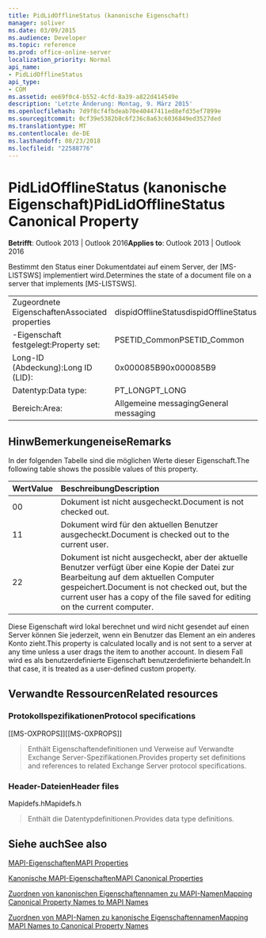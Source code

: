 ```yaml
---
title: PidLidOfflineStatus (kanonische Eigenschaft)
manager: soliver
ms.date: 03/09/2015
ms.audience: Developer
ms.topic: reference
ms.prod: office-online-server
localization_priority: Normal
api_name:
- PidLidOfflineStatus
api_type:
- COM
ms.assetid: ee69f0c4-b552-4cfd-8a39-a822d414549e
description: 'Letzte Änderung: Montag, 9. März 2015'
ms.openlocfilehash: 7d9f8cf4fbdeab70e40447411ed8efd35ef7899e
ms.sourcegitcommit: 0cf39e5382b8c6f236c8a63c6036849ed3527ded
ms.translationtype: MT
ms.contentlocale: de-DE
ms.lasthandoff: 08/23/2018
ms.locfileid: "22588776"
---
```

# <a name="pidlidofflinestatus-canonical-property"></a><span data-ttu-id="5b834-103">PidLidOfflineStatus (kanonische Eigenschaft)</span><span class="sxs-lookup"><span data-stu-id="5b834-103">PidLidOfflineStatus Canonical Property</span></span>

  
  
<span data-ttu-id="5b834-104">**Betrifft**: Outlook 2013 | Outlook 2016</span><span class="sxs-lookup"><span data-stu-id="5b834-104">**Applies to**: Outlook 2013 | Outlook 2016</span></span> 
  
<span data-ttu-id="5b834-105">Bestimmt den Status einer Dokumentdatei auf einem Server, der [MS-LISTSWS] implementiert wird.</span><span class="sxs-lookup"><span data-stu-id="5b834-105">Determines the state of a document file on a server that implements [MS-LISTSWS].</span></span>
  
|||
|:-----|:-----|
|<span data-ttu-id="5b834-106">Zugeordnete Eigenschaften</span><span class="sxs-lookup"><span data-stu-id="5b834-106">Associated properties</span></span>  <br/> |<span data-ttu-id="5b834-107">dispidOfflineStatus</span><span class="sxs-lookup"><span data-stu-id="5b834-107">dispidOfflineStatus</span></span>  <br/> |
|<span data-ttu-id="5b834-108">-Eigenschaft festgelegt:</span><span class="sxs-lookup"><span data-stu-id="5b834-108">Property set:</span></span>  <br/> |<span data-ttu-id="5b834-109">PSETID_Common</span><span class="sxs-lookup"><span data-stu-id="5b834-109">PSETID_Common</span></span>  <br/> |
|<span data-ttu-id="5b834-110">Long-ID (Abdeckung):</span><span class="sxs-lookup"><span data-stu-id="5b834-110">Long ID (LID):</span></span>  <br/> |<span data-ttu-id="5b834-111">0x000085B9</span><span class="sxs-lookup"><span data-stu-id="5b834-111">0x000085B9</span></span>  <br/> |
|<span data-ttu-id="5b834-112">Datentyp:</span><span class="sxs-lookup"><span data-stu-id="5b834-112">Data type:</span></span>  <br/> |<span data-ttu-id="5b834-113">PT_LONG</span><span class="sxs-lookup"><span data-stu-id="5b834-113">PT_LONG</span></span>  <br/> |
|<span data-ttu-id="5b834-114">Bereich:</span><span class="sxs-lookup"><span data-stu-id="5b834-114">Area:</span></span>  <br/> |<span data-ttu-id="5b834-115">Allgemeine messaging</span><span class="sxs-lookup"><span data-stu-id="5b834-115">General messaging</span></span>  <br/> |
   
## <a name="remarks"></a><span data-ttu-id="5b834-116">HinwBemerkungeneise</span><span class="sxs-lookup"><span data-stu-id="5b834-116">Remarks</span></span>

<span data-ttu-id="5b834-117">In der folgenden Tabelle sind die möglichen Werte dieser Eigenschaft.</span><span class="sxs-lookup"><span data-stu-id="5b834-117">The following table shows the possible values of this property.</span></span>
  
|<span data-ttu-id="5b834-118">**Wert**</span><span class="sxs-lookup"><span data-stu-id="5b834-118">**Value**</span></span>|<span data-ttu-id="5b834-119">**Beschreibung**</span><span class="sxs-lookup"><span data-stu-id="5b834-119">**Description**</span></span>|
|:-----|:-----|
|<span data-ttu-id="5b834-120">0</span><span class="sxs-lookup"><span data-stu-id="5b834-120">0</span></span>  <br/> |<span data-ttu-id="5b834-121">Dokument ist nicht ausgecheckt.</span><span class="sxs-lookup"><span data-stu-id="5b834-121">Document is not checked out.</span></span>  <br/> |
|<span data-ttu-id="5b834-122">1</span><span class="sxs-lookup"><span data-stu-id="5b834-122">1</span></span>  <br/> |<span data-ttu-id="5b834-123">Dokument wird für den aktuellen Benutzer ausgecheckt.</span><span class="sxs-lookup"><span data-stu-id="5b834-123">Document is checked out to the current user.</span></span>  <br/> |
|<span data-ttu-id="5b834-124">2</span><span class="sxs-lookup"><span data-stu-id="5b834-124">2</span></span>  <br/> |<span data-ttu-id="5b834-125">Dokument ist nicht ausgecheckt, aber der aktuelle Benutzer verfügt über eine Kopie der Datei zur Bearbeitung auf dem aktuellen Computer gespeichert.</span><span class="sxs-lookup"><span data-stu-id="5b834-125">Document is not checked out, but the current user has a copy of the file saved for editing on the current computer.</span></span>  <br/> |
   
<span data-ttu-id="5b834-126">Diese Eigenschaft wird lokal berechnet und wird nicht gesendet auf einen Server können Sie jederzeit, wenn ein Benutzer das Element an ein anderes Konto zieht.</span><span class="sxs-lookup"><span data-stu-id="5b834-126">This property is calculated locally and is not sent to a server at any time unless a user drags the item to another account.</span></span> <span data-ttu-id="5b834-127">In diesem Fall wird es als benutzerdefinierte Eigenschaft benutzerdefinierte behandelt.</span><span class="sxs-lookup"><span data-stu-id="5b834-127">In that case, it is treated as a user-defined custom property.</span></span>
  
## <a name="related-resources"></a><span data-ttu-id="5b834-128">Verwandte Ressourcen</span><span class="sxs-lookup"><span data-stu-id="5b834-128">Related resources</span></span>

### <a name="protocol-specifications"></a><span data-ttu-id="5b834-129">Protokollspezifikationen</span><span class="sxs-lookup"><span data-stu-id="5b834-129">Protocol specifications</span></span>

<span data-ttu-id="5b834-130">[[MS-OXPROPS]]</span><span class="sxs-lookup"><span data-stu-id="5b834-130">[[MS-OXPROPS]]</span></span> 
  
> <span data-ttu-id="5b834-131">Enthält Eigenschaftendefinitionen und Verweise auf Verwandte Exchange Server-Spezifikationen.</span><span class="sxs-lookup"><span data-stu-id="5b834-131">Provides property set definitions and references to related Exchange Server protocol specifications.</span></span>
    
### <a name="header-files"></a><span data-ttu-id="5b834-132">Header-Dateien</span><span class="sxs-lookup"><span data-stu-id="5b834-132">Header files</span></span>

<span data-ttu-id="5b834-133">Mapidefs.h</span><span class="sxs-lookup"><span data-stu-id="5b834-133">Mapidefs.h</span></span>
  
> <span data-ttu-id="5b834-134">Enthält die Datentypdefinitionen.</span><span class="sxs-lookup"><span data-stu-id="5b834-134">Provides data type definitions.</span></span>
    
## <a name="see-also"></a><span data-ttu-id="5b834-135">Siehe auch</span><span class="sxs-lookup"><span data-stu-id="5b834-135">See also</span></span>



[<span data-ttu-id="5b834-136">MAPI-Eigenschaften</span><span class="sxs-lookup"><span data-stu-id="5b834-136">MAPI Properties</span></span>](mapi-properties.md)
  
[<span data-ttu-id="5b834-137">Kanonische MAPI-Eigenschaften</span><span class="sxs-lookup"><span data-stu-id="5b834-137">MAPI Canonical Properties</span></span>](mapi-canonical-properties.md)
  
[<span data-ttu-id="5b834-138">Zuordnen von kanonischen Eigenschaftennamen zu MAPI-Namen</span><span class="sxs-lookup"><span data-stu-id="5b834-138">Mapping Canonical Property Names to MAPI Names</span></span>](mapping-canonical-property-names-to-mapi-names.md)
  
[<span data-ttu-id="5b834-139">Zuordnen von MAPI-Namen zu kanonische Eigenschaftennamen</span><span class="sxs-lookup"><span data-stu-id="5b834-139">Mapping MAPI Names to Canonical Property Names</span></span>](mapping-mapi-names-to-canonical-property-names.md)

